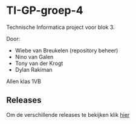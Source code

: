 # TI-GP-groep-4
Technische Informatica project voor blok 3.

Door:
- Wiebe van Breukelen (repository beheer)
- Nino van Galen
- Tony van der Krogt
- Dylan Rakiman

Allen klas 1VB

## Releases
Om de verschillende releases te bekijken klik [hier](https://github.com/wvanbreukelen/TI-GP-groep-4/releases)
